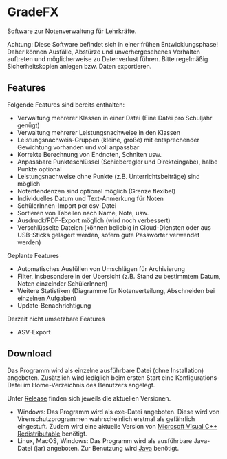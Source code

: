 # GradeFX

Software zur Notenverwaltung für Lehrkräfte.

Achtung: Diese Software befindet sich in einer frühen Entwicklungsphase! Daher können Ausfälle, Abstürze und unverhergesehenes Verhalten auftreten und möglicherweise zu Datenverlust führen. Bitte regelmäßig Sicherheitskopien anlegen bzw. Daten exportieren.

## Features
Folgende Features sind bereits enthalten:
* Verwaltung mehrerer Klassen in einer Datei (Eine Datei pro Schuljahr genügt)
* Verwaltung mehrerer Leistungsnachweise in den Klassen
* Leistungsnachweis-Gruppen (kleine, große) mit entsprechender Gewichtung vorhanden und voll anpassbar
* Korrekte Berechnung von Endnoten, Schniten usw.
* Anpassbare Punkteschlüssel (Schieberegler und Direkteingabe), halbe Punkte optional
* Leistungsnachweise ohne Punkte (z.B. Unterrichtsbeiträge) sind möglich
* Notentendenzen sind optional möglich (Grenze flexibel)
* Individuelles Datum und Text-Anmerkung für Noten
* SchülerInnen-Import per csv-Datei
* Sortieren von Tabellen nach Name, Note, usw.
* Ausdruck/PDF-Export möglich (wird noch verbessert)
* Verschlüsselte Dateien (können beliebig in Cloud-Diensten oder aus USB-Sticks gelagert werden, sofern gute Passwörter verwendet werden)

Geplante Features
* Automatisches Ausfüllen von Umschlägen für Archivierung
* Filter, insbesondere in der Übersicht (z.B. Stand zu bestimmtem Datum, Noten einzelnder SchülerInnen)
* Weitere Statistiken (Diagramme für Notenverteilung, Abschneiden bei einzelnen Aufgaben)
* Update-Benachrichtigung

Derzeit nicht umsetzbare Features
* ASV-Export

## Download
Das Programm wird als einzelne ausführbare Datei (ohne Installation) angeboten. Zusätzlich wird lediglich beim ersten Start eine Konfigurations-Datei im Home-Verzeichnis des Benutzers angelegt.

Unter [Release](https://github.com/fabiankaschta/GradeFX/releases/latest) finden sich jeweils die aktuellen Versionen.
* Windows: Das Programm wird als exe-Datei angeboten. Diese wird von Virenschutzprogrammen wahrscheinlich erstmal als gefährlich eingestuft. Zudem wird eine aktuelle Version von [Microsoft Visual C++ Redistributable](https://learn.microsoft.com/de-de/cpp/windows/latest-supported-vc-redist?view=msvc-170#latest-microsoft-visual-c-redistributable-version) benötigt.
* Linux, MacOS, Windows: Das Programm wird als ausführbare Java-Datei (jar) angeboten. Zur Benutzung wird [Java](https://www.java.com/de/download/) benötigt.
